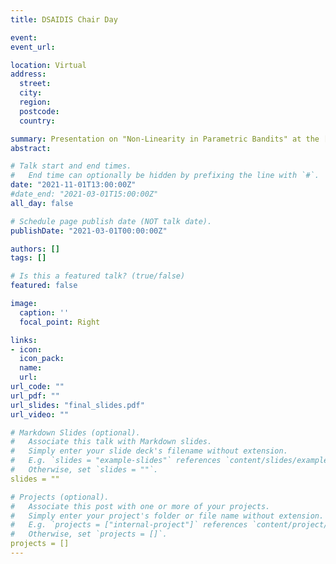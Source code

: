 ```yaml
---
title: DSAIDIS Chair Day

event: 
event_url: 

location: Virtual
address:
  street: 
  city: 
  region: 
  postcode: 
  country: 

summary: Presentation on "Non-Linearity in Parametric Bandits" at the [DSAIDIS](https://datascienceandai.wp.imt.fr/en/home-2/) chair day.
abstract: 

# Talk start and end times.
#   End time can optionally be hidden by prefixing the line with `#`.
date: "2021-11-01T13:00:00Z"
#date_end: "2021-03-01T15:00:00Z"
all_day: false

# Schedule page publish date (NOT talk date).
publishDate: "2021-03-01T00:00:00Z"

authors: []
tags: []

# Is this a featured talk? (true/false)
featured: false

image:
  caption: ''
  focal_point: Right

links:
- icon: 
  icon_pack: 
  name: 
  url: 
url_code: ""
url_pdf: ""
url_slides: "final_slides.pdf"
url_video: ""

# Markdown Slides (optional).
#   Associate this talk with Markdown slides.
#   Simply enter your slide deck's filename without extension.
#   E.g. `slides = "example-slides"` references `content/slides/example-slides.md`.
#   Otherwise, set `slides = ""`.
slides = ""

# Projects (optional).
#   Associate this post with one or more of your projects.
#   Simply enter your project's folder or file name without extension.
#   E.g. `projects = ["internal-project"]` references `content/project/deep-learning/index.md`.
#   Otherwise, set `projects = []`.
projects = []
---
```



